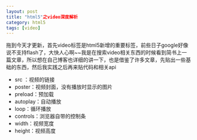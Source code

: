 ```yaml
---
layout: post
title: "html5"之video深度解析
category: html5
tags: [video]
---
```

拖到今天才更新，首先video标签是html5新增的重要标签，前些日子google好像说不支持flash了，大快人心啊~~我是在搜索video相关东西的时候看到简书上一篇文章，所以想在自己博客也详细的讲一下，也是借鉴了许多文章，先贴出一些基础的东西，然后我实践之后再来贴代码和相关api

<!-- more -->
- src ：视频的链接
- poster：视频封面，没有播放时显示的图片
- preload：预加载
- autoplay：自动播放
- loop：循环播放
- controls：浏览器自带的控制条
- width：视频宽度
- height：视频高度

